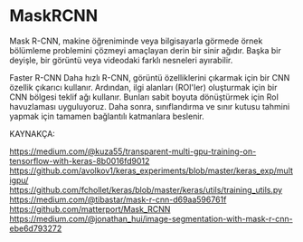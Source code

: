 # MaskRCNN

Mask R-CNN, makine öğreniminde veya bilgisayarla görmede örnek bölümleme problemini çözmeyi amaçlayan derin bir sinir ağıdır.
Başka bir deyişle, bir görüntü veya videodaki farklı nesneleri ayırabilir.

Faster R-CNN
Daha hızlı R-CNN, görüntü özelliklerini çıkarmak için bir CNN özellik çıkarıcı kullanır. 
Ardından, ilgi alanları (ROI'ler) oluşturmak için bir CNN bölgesi teklif ağı kullanır. Bunları sabit boyuta dönüştürmek için RoI havuzlaması uyguluyoruz. 
Daha sonra, sınıflandırma ve sınır kutusu tahmini yapmak için tamamen bağlantılı katmanlara beslenir.

KAYNAKÇA:

https://medium.com/@kuza55/transparent-multi-gpu-training-on-tensorflow-with-keras-8b0016fd9012
https://github.com/avolkov1/keras_experiments/blob/master/keras_exp/multigpu/
https://github.com/fchollet/keras/blob/master/keras/utils/training_utils.py
https://medium.com/@tibastar/mask-r-cnn-d69aa596761f
https://github.com/matterport/Mask_RCNN
https://medium.com/@jonathan_hui/image-segmentation-with-mask-r-cnn-ebe6d793272
